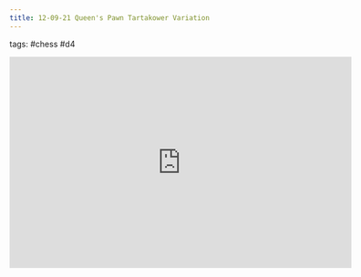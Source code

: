```yaml
---
title: 12-09-21 Queen's Pawn Tartakower Variation
---
```


tags: #chess #d4

<iframe width=600 height=371 src="https://lichess.org/study/embed/zDHp2LGS/vGu5NLHZ" frameborder=0></iframe>